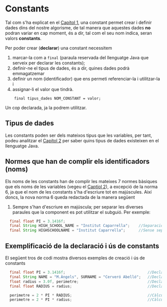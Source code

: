 # Constants
Tal com s'ha explicat en el [Capítol 1](chapter1.md), una constant permet crear i definir dades dins del nostre algorisme, de tal manera que aquestes dades **no** podran variar en cap moment, és a dir, tal com el seu nom indica, seran valors **constants**.

Per poder crear (**declarar**) una constant necessitem
1. marcar-la com a `final` (paraula reservada del llenguatge Java que serveix per declarar les constants);
2. definir-ne el tipus de dades, és a dir, quines dades podrà emmagatzemar
3. definir un nom (identificador) que ens permeti referenciar-la i utilitzar-la i 
4. assignar-li el valor que tindrà.
```
    final tipus_dades NOM_CONSTANT = valor;
```
Un cop declarada, ja la podrem utilitzar.

## Tipus de dades
Les constants poden ser dels mateixos tipus que les variables, per tant, podeu analitzar el [Capítol 2](chapter2.md#tipus-de-dades) per saber quins tipus de dades existeixen en el llenguatge Java.

## Normes que han de complir els identificadors (noms)
Els noms de les constants han de complir les mateixes 7 normes bàsiques que els noms de les variables (vegeu el [Captíol 2](chapter2.md#normes-que-han-de-complir-els-identificadors-noms)), a excepció de la norma 6, ja que el nom de les constants s'ha d'escriure tot en majúscules. Així doncs, la nova norma 6 queda redactada de la manera següent
1. Sempre s'han d'escriure en majúscula; per separar les diverses paraules que la component es pot utilitzar el subguió. Per exemple:
```java
  final float PI = 3.1416f;
  final String HIGH_SCHOOL_NAME = "Institut Caparrella";    //Separació de les paraules amb subguions
  final String HIGHSCHOOLNAME = "Institut Caparrella";      //Sense separació entre les paraules
```

## Exemplificació de la declaració i ús de constants
El següent tros de codi mostra diversos exemples de creació i ús de constants
```java
  final float PI = 3.1416f;                                     //Declaració d'una constant per emmagatzemar el valor del nombre PI
  final String NAME = "M.Àngels", SURNAME = "Cerveró Abelló";   //Declaració de dos (o més) constants del mateix tipus en una sola instrucció
  float radius = 3.0f, perimetre;                               //Declaració de variables
  final float RADIUS = radius;                                  //Declaració d'una constant, tot assignant-li el valor contingut en una variable

  perimetre = 2 * PI * RADIUS;                                  //Càlculs utilitzant constants
  perimetre = 2 * PI * radius;                                  //Càlculs utilitzant constants i variables
```